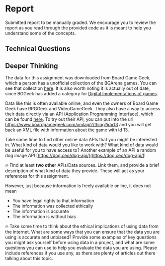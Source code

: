 # Report

Submitted report to be manually graded. We encourage you to review the report as you read through the provided
code as it is meant to help you understand some of the concepts. 

## Technical Questions


## Deeper Thinking

The data for this assignment was downloaded from Board Game Geek, which a person has a unofficial collection of the 
BGArena games. You can see that collection [here](https://boardgamegeek.com/collection/user/BoardGameArena?rankobjecttype=subtype&rankobjectid=1&columns=title%7Cthumbnail%7Cstatus%7Cbggrating%7Ccomment&geekranks=Board%20Game%20Rank&objecttype=thing&ff=1&subtype=boardgame). It is also worth noting it is actually out of date, since BGGeek has added a category for [Digital Implementations of games](https://boardgamegeek.com/boardgamefamily/70360/digital-implementations-board-game-arena/linkeditems/boardgamefamily).  

Data like this is often available online, and even the owners of Board Game Geek have RPGGeek and VideoGameGeek. They also have a way to access their data directly via an API (Application Programming Interface), which can be found [here](https://boardgamegeek.com/wiki/page/BGG_XML_API2). To try out their API, you can put into the url https://www.boardgamegeek.com/xmlapi2/thing?id=13 and you will get back an XML file with information about the game with id 13.

Take some time to find other online data APIs that you might be interested in. What kind of data would you like to work with? What kind of data would be useful for you to have access to? Another example of an API a random dog image API [https://dog.ceo/dog-api/](https://dog.ceo/dog-api/)!

:fire: Find at least **two other** APIs/Data sources. Link them, and provide a brief description of what kind of data they provide. These will act as your references for this assignment. 

However, just because information is freely available online, it does not mean
* You have legal rights to that information
* The information was collected ethically
* The information is accurate
* The information is without bias

:fire: Take some time to think about the ethical implications of using data from the internet. What are some ways that you can ensure that the data you are using is accurate and unbiased?  Provide some examples of key questions you might ask yourself before using data in a project, and what are some questions you can use to help you evaluate the data you are using. Please include references if you use any, as there are plenty of articles out there talking about this topic. 